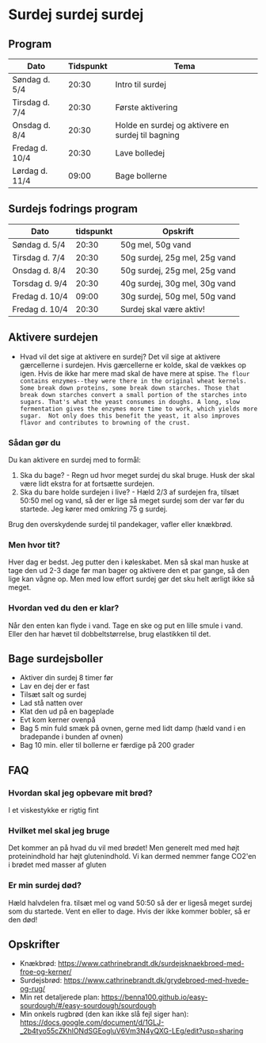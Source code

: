 # Surdej surdej surdej

## Program 

| Dato | Tidspunkt  | Tema  |
|---|---|---|
| Søndag d. 5/4  | 20:30  | Intro til surdej  |
| Tirsdag d. 7/4 | 20:30  | Første aktivering  |
| Onsdag d. 8/4 | 20:30  | Holde en surdej og aktivere en surdej til bagning |
| Fredag d. 10/4 | 20:30  | Lave bolledej |
| Lørdag d. 11/4 | 09:00  | Bage bollerne  |

## Surdejs fodrings program
| Dato | tidspunkt  | Opskrift  |
|---|---|---|
| Søndag d. 5/4  | 20:30  | 50g mel, 50g vand  |
| Tirsdag d. 7/4 | 20:30  | 50g surdej, 25g mel, 25g vand  |
| Onsdag d. 8/4 | 20:30  | 50g surdej, 25g mel, 25g vand |
| Torsdag d. 9/4 | 20:30  | 40g surdej, 30g mel, 30g vand |
| Fredag d. 10/4 | 09:00  | 30g surdej, 50g mel, 50g vand  |
| Fredag d. 10/4 | 20:30  | Surdej skal være aktiv! |

## Aktivere surdejen

- Hvad vil det sige at aktivere en surdej?
Det vil sige at aktivere gærcellerne i surdejen. Hvis gærcellerne er kolde, skal de vækkes op igen. Hvis de ikke har mere mad skal de have mere at spise. 
`The flour contains enzymes--they were there in the original wheat kernels.  Some break down proteins, some break down starches. Those that break down starches convert a small portion of the starches into sugars. That's what the yeast consumes in doughs. A long, slow fermentation gives the enzymes more time to work, which yields more sugar.  Not only does this benefit the yeast, it also improves flavor and contributes to browning of the crust. `


### Sådan gør du
Du kan aktivere en surdej med to formål:
  1. Ska du bage?
    - Regn ud hvor meget surdej du skal bruge. Husk der skal være lidt ekstra for at fortsætte surdejen.
  2. Ska du bare holde surdejen i live?
    - Hæld 2/3 af surdejen fra, tilsæt 50:50 mel og vand, så der er lige så meget surdej som der var før du startede. Jeg kører med omkring 75 g surdej.
    
Brug den overskydende surdej til pandekager, vafler eller knækbrød.

### Men hvor tit?
Hver dag er bedst. Jeg putter den i køleskabet. Men så skal man huske at tage den ud 2-3 dage før man bager og aktivere den et par gange, så den lige kan vågne op. Men med low effort surdej gør det sku helt ærligt ikke så meget.

### Hvordan ved du den er klar?
Når den enten kan flyde i vand. Tage en ske og put en lille smule i vand. Eller den har hævet til dobbeltstørrelse, brug elastikken til det.


## Bage surdejsboller
- Aktiver din surdej 8 timer før
- Lav en dej der er fast
- Tilsæt salt og surdej
- Lad stå natten over
- Klat den ud på en bageplade
- Evt kom kerner ovenpå
- Bag 5 min fuld smæk på ovnen, gerne med lidt damp (hæld vand i en bradepande i bunden af ovnen)
- Bag 10 min. eller til bollerne er færdige på 200 grader

## FAQ

### Hvordan skal jeg opbevare mit brød?
I et viskestykke er rigtig fint

### Hvilket mel skal jeg bruge
Det kommer an på hvad du vil med brødet! Men generelt med med højt proteinindhold har højt glutenindhold. Vi kan dermed nemmer fange CO2'en i brødet med masser af gluten

### Er min surdej død?
Hæld halvdelen fra. tilsæt mel og vand 50:50 så der er ligeså meget surdej som du startede. Vent en eller to dage. Hvis der ikke kommer bobler, så er den død! 

## Opskrifter
- Knækbrød: https://www.cathrinebrandt.dk/surdejsknaekbroed-med-froe-og-kerner/
- Surdejsbrød: https://www.cathrinebrandt.dk/grydebroed-med-hvede-og-rug/
- Min ret detaljerede plan: https://benna100.github.io/easy-sourdough/#/easy-sourdough/sourdough
- Min onkels rugbrød (den kan ikke slå fejl siger han): https://docs.google.com/document/d/1GLJ-_2b4tyo55cZKhlONdSGEogluV6Vm3N4yQXG-LEg/edit?usp=sharing
